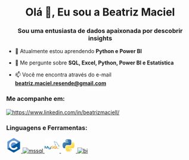 <h1 align="center">Olá 👋, Eu sou a Beatriz Maciel</h1>
<h3 align="center">Sou uma entusiasta de dados apaixonada por descobrir insights</h3>

- 🌱 Atualmente estou aprendendo **Python e Power BI**

- 💬 Me pergunte sobre **SQL, Excel, Python, Power BI e Estatística**

- 📫 Você me encontra através do e-mail **beatriz.maciel.resende@gmail.com**

<h3 align="left"> Me acompanhe em:</h3>
<p align="left">
<a href="https://linkedin.com/in/https://www.linkedin.com/in/beatrizmaciell/" target="blank"><img align="center" src="https://raw.githubusercontent.com/rahuldkjain/github-profile-readme-generator/master/src/images/icons/Social/linked-in-alt.svg" alt="https://www.linkedin.com/in/beatrizmaciell/" height="30" width="40" /></a>
</p>

<h3 align="left">Linguagens e Ferramentas:</h3>
<p align="left"> <a href="https://www.cprogramming.com/" target="_blank" rel="noreferrer"> <img src="https://raw.githubusercontent.com/devicons/devicon/master/icons/c/c-original.svg" alt="c" width="40" height="40"/> </a> <a href="https://www.microsoft.com/en-us/sql-server" target="_blank" rel="noreferrer"> <img src="https://www.svgrepo.com/show/303229/microsoft-sql-server-logo.svg" alt="mssql" width="40" height="40"/> </a> <a href="https://www.mysql.com/" target="_blank" rel="noreferrer"> <img src="https://raw.githubusercontent.com/devicons/devicon/master/icons/mysql/mysql-original-wordmark.svg" alt="mysql" width="40" height="40"/> </a> <a href="https://www.python.org" target="_blank" rel="noreferrer"> <img src="https://raw.githubusercontent.com/devicons/devicon/master/icons/python/python-original.svg" alt="python" width="40" height="40"/>  
<a href="https://powerbi.microsoft.com" target="_blank" rel="noreferrer"> <img src="https://github.com/microsoft/PowerBI-Icons/blob/main/SVG/Power-BI.svg" alt="bi" width="40" height="40"/> </a>  
</p>

<!---
BeatrizMaciell/BeatrizMaciell is a ✨ special ✨ repository because its `README.md` (this file) appears on your GitHub profile.
You can click the Preview link to take a look at your changes.
--->

